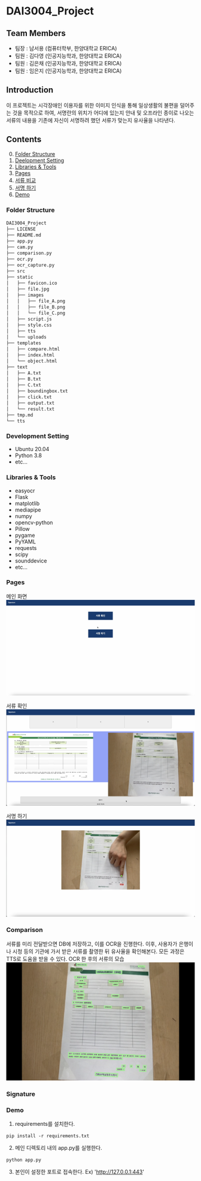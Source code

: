 # DAI3004_Project

## Team Members

- 팀장 : 남서용 (컴퓨터학부, 한양대학교 ERICA)
- 팀원 : 김다영 (인공지능학과, 한양대학교 ERICA)
- 팀원 : 김은채 (인공지능학과, 한양대학교 ERICA)
- 팀원 : 임은지 (인공지능학과, 한양대학교 ERICA)

## Introduction

이 프로젝트는 시각장애인 이용자를 위한 이미지 인식을 통해 일상생활의 불편을 덜어주는 것을 목적으로 하여, 서명란의 위치가 어디에 있는지 안내 및 오프라인 종이로 나오는 서류의 내용을 기존에 자신이 서명하려 했던 서류가 맞는지 유사율을 나타낸다.

## Contents

0. [Folder Structure](#folder-structure)
1. [Deelopment Setting](#development-setting)
2. [Libraries & Tools](#libraries--tools)
3. [Pages](#pages)
4. [서류 비교](#signature)
5. [서명 하기](#comparison)
6. [Demo](#demo)

### Folder Structure

```
DAI3004_Project
├── LICENSE
├── README.md
├── app.py
├── cam.py
├── comparison.py
├── ocr.py
├── ocr_capture.py
├── src
├── static
│   ├── favicon.ico
│   ├── file.jpg
│   ├── images
│   │   ├── file_A.png
│   │   ├── file_B.png
│   │   └── file_C.png
│   ├── script.js
│   ├── style.css
│   ├── tts
│   └── uploads
├── templates
│   ├── compare.html
│   ├── index.html
│   └── object.html
├── text
│   ├── A.txt
│   ├── B.txt
│   ├── C.txt
│   ├── boundingbox.txt
│   ├── click.txt
│   ├── output.txt
│   └── result.txt
├── tmp.md
└── tts
```

### Development Setting

- Ubuntu 20.04
- Python 3.8
- etc...

### Libraries & Tools

- easyocr
- Flask
- matplotlib
- mediapipe
- numpy
- opencv-python
- Pillow
- pygame
- PyYAML
- requests
- scipy
- sounddevice
- etc...

### Pages

메인 화면 <br>
![mainpage](./img/main_page.png)

서류 확인 <br>
![comparison](./img/compare.png)

서명 하기 <br>
![signature](./img/hand.png)

### Comparison

서류를 미리 전달받으면 DB에 저장하고, 이를 OCR을 진행한다. 이후, 사용자가 은행이나 시청 등의 기관에 가서 받은 서류를 촬영한 뒤 유사율을 확인해본다. 모든 과정은 TTS로 도움을 받을 수 있다.
OCR 한 후의 서류의 모습 <br>
![boundingbox](./img/boundingbox.png)

### Signature

### Demo

1. requirements를 설치한다.

```
pip install -r requirements.txt
```

2. 메인 디렉토리 내의 app.py를 실행한다.

```
python app.py
```

3. 본인이 설정한 포트로 접속한다. Ex) 'http://127.0.0.1:443'
